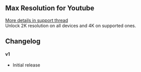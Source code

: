 ## Max Resolution for Youtube
[More details in support thread]()  
Unlock 2K resolution on all devices and 4K on supported ones.

## Changelog
#### v1
- Initial release
